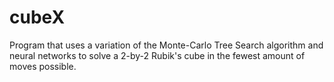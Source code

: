 # cubeX
Program that uses a variation of the Monte-Carlo Tree Search algorithm and neural networks to solve a 2-by-2 Rubik's cube in the fewest amount of moves possible.
